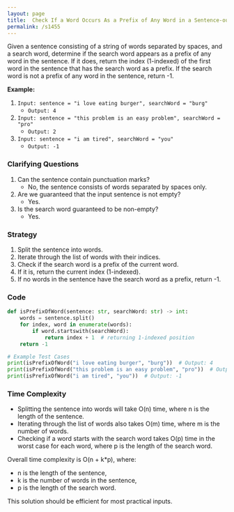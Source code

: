 ```yaml
---
layout: page
title:  Check If a Word Occurs As a Prefix of Any Word in a Sentence-out
permalink: /s1455
---
```

Given a sentence consisting of a string of words separated by spaces, and a search word, determine if the search word appears as a prefix of any word in the sentence. If it does, return the index (1-indexed) of the first word in the sentence that has the search word as a prefix. If the search word is not a prefix of any word in the sentence, return -1.

**Example:**
1. `Input: sentence = "i love eating burger", searchWord = "burg"`
   - `Output: 4`
2. `Input: sentence = "this problem is an easy problem", searchWord = "pro"`
   - `Output: 2`
3. `Input: sentence = "i am tired", searchWord = "you"`
   - `Output: -1`

### Clarifying Questions
1. Can the sentence contain punctuation marks?
   - No, the sentence consists of words separated by spaces only.
2. Are we guaranteed that the input sentence is not empty?
   - Yes.
3. Is the search word guaranteed to be non-empty?
   - Yes.

### Strategy
1. Split the sentence into words.
2. Iterate through the list of words with their indices.
3. Check if the search word is a prefix of the current word.
4. If it is, return the current index (1-indexed).
5. If no words in the sentence have the search word as a prefix, return -1.

### Code

```python
def isPrefixOfWord(sentence: str, searchWord: str) -> int:
    words = sentence.split()
    for index, word in enumerate(words):
        if word.startswith(searchWord):
            return index + 1  # returning 1-indexed position
    return -1

# Example Test Cases
print(isPrefixOfWord("i love eating burger", "burg"))  # Output: 4
print(isPrefixOfWord("this problem is an easy problem", "pro"))  # Output: 2
print(isPrefixOfWord("i am tired", "you"))  # Output: -1
```

### Time Complexity
- Splitting the sentence into words will take O(n) time, where n is the length of the sentence.
- Iterating through the list of words also takes O(m) time, where m is the number of words.
- Checking if a word starts with the search word takes O(p) time in the worst case for each word, where p is the length of the search word.

Overall time complexity is O(n + k*p), where:
- n is the length of the sentence,
- k is the number of words in the sentence,
- p is the length of the search word.

This solution should be efficient for most practical inputs.